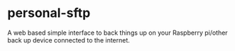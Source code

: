 # personal-sftp

A web based simple interface to back things up on your Raspberry pi/other back up device connected to the internet.

